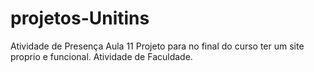 # projetos-Unitins
Atividade de Presença Aula 11
Projeto para no final do curso ter um site proprio e funcional.
Atividade de Faculdade.

